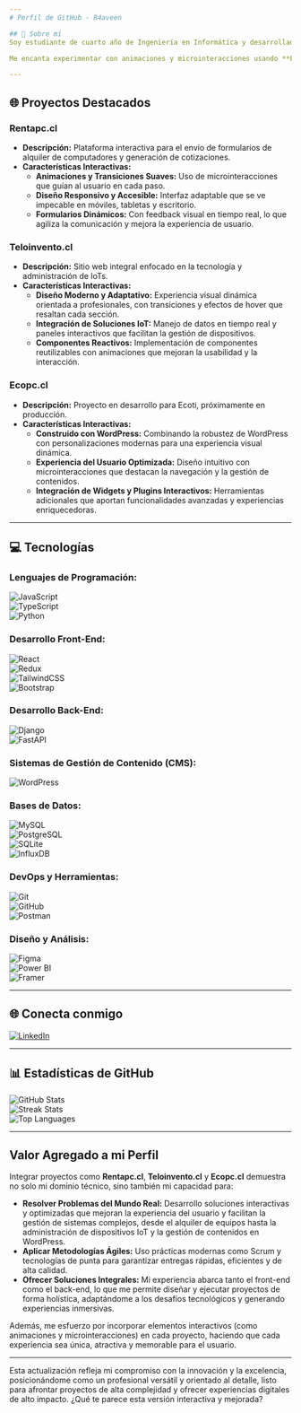 ```yaml
---
# Perfil de GitHub - R4aveen

## 💫 Sobre mí
Soy estudiante de cuarto año de Ingeniería en Informática y desarrollador front-end apasionado por crear interfaces modernas e interactivas. Mi experiencia se centra en **React** y **TypeScript**, potenciando mis proyectos con herramientas como **Redux**, **Vite**, **Docker** y metodologías ágiles (**Scrum**). Además, he trabajado en el back-end con **Python Django** y **FastAPI**, lo que me permite tener un enfoque integral en cada desarrollo.

Me encanta experimentar con animaciones y microinteracciones usando **Framer Motion**, y optimizo mis diseños con frameworks como **Tailwind CSS** y **Bootstrap**. Mi trabajo abarca desde la solución de problemas técnicos en hardware hasta el diseño de experiencias digitales inmersivas y responsivas.

---
```


## 🌐 Proyectos Destacados

### Rentapc.cl
- **Descripción:** Plataforma interactiva para el envío de formularios de alquiler de computadores y generación de cotizaciones.
- **Características Interactivas:**  
  - **Animaciones y Transiciones Suaves:** Uso de microinteracciones que guían al usuario en cada paso.  
  - **Diseño Responsivo y Accesible:** Interfaz adaptable que se ve impecable en móviles, tabletas y escritorio.  
  - **Formularios Dinámicos:** Con feedback visual en tiempo real, lo que agiliza la comunicación y mejora la experiencia de usuario.

### Teloinvento.cl
- **Descripción:** Sitio web integral enfocado en la tecnología y administración de IoTs.
- **Características Interactivas:**  
  - **Diseño Moderno y Adaptativo:** Experiencia visual dinámica orientada a profesionales, con transiciones y efectos de hover que resaltan cada sección.  
  - **Integración de Soluciones IoT:** Manejo de datos en tiempo real y paneles interactivos que facilitan la gestión de dispositivos.  
  - **Componentes Reactivos:** Implementación de componentes reutilizables con animaciones que mejoran la usabilidad y la interacción.

### Ecopc.cl
- **Descripción:** Proyecto en desarrollo para Ecoti, próximamente en producción.
- **Características Interactivas:**  
  - **Construido con WordPress:** Combinando la robustez de WordPress con personalizaciones modernas para una experiencia visual dinámica.  
  - **Experiencia del Usuario Optimizada:** Diseño intuitivo con microinteracciones que destacan la navegación y la gestión de contenidos.  
  - **Integración de Widgets y Plugins Interactivos:** Herramientas adicionales que aportan funcionalidades avanzadas y experiencias enriquecedoras.

---

## 💻 Tecnologías

### Lenguajes de Programación:
![JavaScript](https://img.shields.io/badge/-JavaScript-F7DF1E?style=for-the-badge&logo=javascript&logoColor=black)  
![TypeScript](https://img.shields.io/badge/-TypeScript-007ACC?style=for-the-badge&logo=typescript&logoColor=white)  
![Python](https://img.shields.io/badge/-Python-3776AB?style=for-the-badge&logo=python&logoColor=white)

### Desarrollo Front-End:
![React](https://img.shields.io/badge/-React-61DAFB?style=for-the-badge&logo=react&logoColor=black)  
![Redux](https://img.shields.io/badge/-Redux-764ABC?style=for-the-badge&logo=redux&logoColor=white)  
![TailwindCSS](https://img.shields.io/badge/-TailwindCSS-38B2AC?style=for-the-badge&logo=tailwind-css&logoColor=white)  
![Bootstrap](https://img.shields.io/badge/-Bootstrap-7952B3?style=for-the-badge&logo=bootstrap&logoColor=white)

### Desarrollo Back-End:
![Django](https://img.shields.io/badge/-Django-092E20?style=for-the-badge&logo=django&logoColor=white)  
![FastAPI](https://img.shields.io/badge/-FastAPI-009688?style=for-the-badge&logo=fastapi&logoColor=white)

### Sistemas de Gestión de Contenido (CMS):
![WordPress](https://img.shields.io/badge/-WordPress-21759B?style=for-the-badge&logo=wordpress&logoColor=white)

### Bases de Datos:
![MySQL](https://img.shields.io/badge/-MySQL-4479A1?style=for-the-badge&logo=mysql&logoColor=white)  
![PostgreSQL](https://img.shields.io/badge/-PostgreSQL-336791?style=for-the-badge&logo=postgresql&logoColor=white)  
![SQLite](https://img.shields.io/badge/-SQLite-003B57?style=for-the-badge&logo=sqlite&logoColor=white)  
![InfluxDB](https://img.shields.io/badge/-InfluxDB-22ADF6?style=for-the-badge&logo=influxdb&logoColor=white)

### DevOps y Herramientas:
![Git](https://img.shields.io/badge/-Git-F05032?style=for-the-badge&logo=git&logoColor=white)  
![GitHub](https://img.shields.io/badge/-GitHub-181717?style=for-the-badge&logo=github&logoColor=white)  
![Postman](https://img.shields.io/badge/-Postman-FF6C37?style=for-the-badge&logo=postman&logoColor=white)

### Diseño y Análisis:
![Figma](https://img.shields.io/badge/-Figma-F24E1E?style=for-the-badge&logo=figma&logoColor=white)  
![Power BI](https://img.shields.io/badge/-Power%20BI-F2C811?style=for-the-badge&logo=powerbi&logoColor=black)  
![Framer](https://img.shields.io/badge/-Framer-0055FF?style=for-the-badge&logo=framer&logoColor=white)

---

## 🌐 Conecta conmigo
[![LinkedIn](https://img.shields.io/badge/-LinkedIn-0077B5?style=for-the-badge&logo=linkedin&logoColor=white)](https://www.linkedin.com/in/bastian-rojas-lillo-934979241/)

---

## 📊 Estadísticas de GitHub
![GitHub Stats](https://github-readme-stats.vercel.app/api?username=R4aveen&theme=prussian&hide_border=false&include_all_commits=false&count_private=false)  
![Streak Stats](https://github-readme-streak-stats.herokuapp.com/?user=R4aveen&theme=prussian&hide_border=false)  
![Top Languages](https://github-readme-stats.vercel.app/api/top-langs/?username=R4aveen&theme=prussian&hide_border=false&include_all_commits=false&count_private=false&layout=compact)

---

## Valor Agregado a mi Perfil

Integrar proyectos como **Rentapc.cl**, **Teloinvento.cl** y **Ecopc.cl** demuestra no solo mi dominio técnico, sino también mi capacidad para:

- **Resolver Problemas del Mundo Real:** Desarrollo soluciones interactivas y optimizadas que mejoran la experiencia del usuario y facilitan la gestión de sistemas complejos, desde el alquiler de equipos hasta la administración de dispositivos IoT y la gestión de contenidos en WordPress.
- **Aplicar Metodologías Ágiles:** Uso prácticas modernas como Scrum y tecnologías de punta para garantizar entregas rápidas, eficientes y de alta calidad.
- **Ofrecer Soluciones Integrales:** Mi experiencia abarca tanto el front-end como el back-end, lo que me permite diseñar y ejecutar proyectos de forma holística, adaptándome a los desafíos tecnológicos y generando experiencias inmersivas.

Además, me esfuerzo por incorporar elementos interactivos (como animaciones y microinteracciones) en cada proyecto, haciendo que cada experiencia sea única, atractiva y memorable para el usuario.

---

Esta actualización refleja mi compromiso con la innovación y la excelencia, posicionándome como un profesional versátil y orientado al detalle, listo para afrontar proyectos de alta complejidad y ofrecer experiencias digitales de alto impacto. ¿Qué te parece esta versión interactiva y mejorada?
